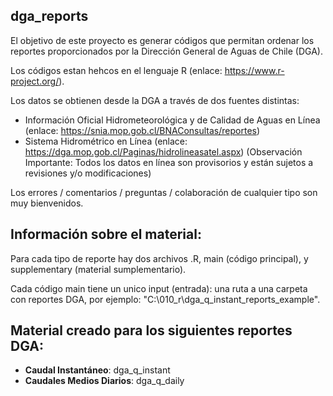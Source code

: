 ## dga_reports

El objetivo de este proyecto es generar códigos que permitan ordenar los reportes proporcionados por la Dirección General de Aguas de Chile (DGA).

Los códigos estan hehcos en el lenguaje R (enlace: https://www.r-project.org/). 

Los datos se obtienen desde la DGA a través de dos fuentes distintas: 
- Información Oficial Hidrometeorológica y de Calidad de Aguas en Línea (enlace: https://snia.mop.gob.cl/BNAConsultas/reportes)
- Sistema Hidrométrico en Línea (enlace: https://dga.mop.gob.cl/Paginas/hidrolineasatel.aspx) (Observación Importante: Todos los datos en línea son provisorios y están sujetos a revisiones y/o modificaciones)

Los errores / comentarios / preguntas / colaboración de cualquier tipo son muy bienvenidos.

## Información sobre el material: 

Para cada tipo de reporte hay dos archivos .R, main (código principal), y supplementary (material sumplementario).

Cada código main tiene un unico input (entrada): una ruta a una carpeta con reportes DGA, por ejemplo: "C:\\010_r\\dga_q_instant_reports_example".

## Material creado para los siguientes reportes DGA: 
* **Caudal Instantáneo**: dga_q_instant
* **Caudales Medios Diarios**: dga_q_daily
